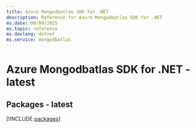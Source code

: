 ```yaml
---
title: Azure Mongodbatlas SDK for .NET
description: Reference for Azure Mongodbatlas SDK for .NET
ms.date: 09/09/2025
ms.topic: reference
ms.devlang: dotnet
ms.service: mongodbatlas
---
```

# Azure Mongodbatlas SDK for .NET - latest
## Packages - latest
[!INCLUDE [packages](mongodbatlas-index.md)]